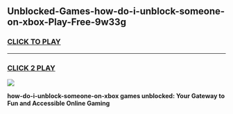 
## Unblocked-Games-how-do-i-unblock-someone-on-xbox-Play-Free-9w33g
<h3>
<a href="https://premium76.site?title=how-do-i-unblock-someone-on-xbox&ref=20M">CLICK TO PLAY</a></h3>
<hr>

<h3>
<a href="https://premium76.site?title=how-do-i-unblock-someone-on-xbox&ref=20M">CLICK 2 PLAY</a>
  
</h3>

<a href="https://premium76.site?title=how-do-i-unblock-someone-on-xbox&ref=19M"><img src="https://clearcache.store/games.png"></a>


**how-do-i-unblock-someone-on-xbox games unblocked: Your Gateway to Fun and Accessible Online Gaming**
